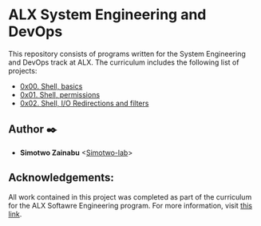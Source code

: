 # ALX System Engineering and DevOps 

This repository consists of programs written for the System Engineering and DevOps
track at ALX.  The curriculum includes the following list of projects:

* [0x00. Shell, basics](./0x00-shell_basics)
* [0x01. Shell, permissions](./0x01-shell_permissions)
* [0x02. Shell, I/O Redirections and filters](./0x02-shell_redirections)

## Author :black_nib:

* __Simotwo Zainabu__ <[Simotwo-lab](https://github.com/Simotwo-lab)>

## Acknowledgements:

All work contained in this project was completed as part of the curriculum for
the ALX Softawre Engineering program. For more information, visit
[this link](https://www.alxafrica.com/).
